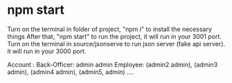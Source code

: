 # npm start 
Turn on the terminal in folder of project, "npm i" to install the necessary things 
After that,  "npm start" to run the project, it will run in your 3001 port. 
Turn on the terminal in source/jsonserve to run json server (fake api server). it will run in your 3000 port.


Account :
Back-Officer: admin admin
Employee: (admin2 admin), (admin3 admin), (admin4 admin), (admin5, admin) ....
